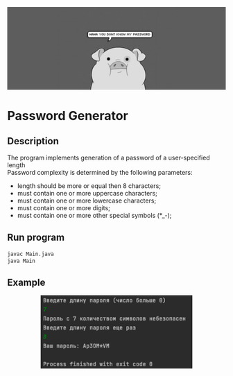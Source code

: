 <p align="center">
<img src="misc/main.JPG" alt="drawing"/>
</p>

# **Password Generator**

## Description
The program implements generation of a password of a user-specified length <br>
Password complexity is determined by the following parameters:
- length should be more or equal then 8 characters;<br>
- must contain one or more uppercase characters;<br>
- must contain one or more lowercase characters;<br>
- must contain one or more digits;<br>
- must contain one or more other special symbols (*_-);<br>

## Run program
````
javac Main.java
java Main
````
## Example
<p align="center">
<img src="misc/screen.png" alt="drawing" width="350"/>
</p>